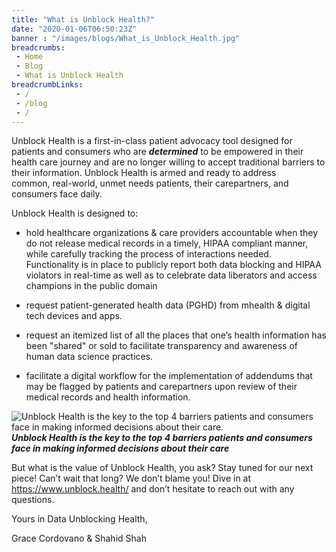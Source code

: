 ```yaml
--- 
title: "What is Unblock Health?"
date: "2020-01-06T06:50:23Z"
banner : "/images/blogs/What_is_Unblock_Health.jpg"
breadcrumbs:
 - Home
 - Blog
 - What is Unblock Health
breadcrumbLinks:
 - / 
 - /blog
 - / 
---
```

Unblock Health is a first-in-class patient advocacy tool designed for patients and consumers who are ***determined*** to be empowered in their health care journey and are no longer willing to accept traditional barriers to their information. Unblock Health is armed and ready to address common, real-world, unmet needs patients, their carepartners, and consumers face daily.

Unblock Health is designed to:

- hold healthcare organizations & care providers accountable when they do not release medical records in a timely, HIPAA compliant manner, while carefully tracking the process of interactions needed. Functionality is in place to publicly report both data blocking and HIPAA violators in real-time as well as to celebrate data liberators and access champions in the public domain

- request patient-generated health data (PGHD) from mhealth & digital tech devices and apps.

- request an itemized list of all the places that one’s health information has been "shared" or sold to facilitate transparency and awareness of human data science practices.

- facilitate a digital workflow for the implementation of addendums that may be flagged by patients and carepartners upon review of their medical records and health information.


![Unblock Health is the key to the top 4 barriers patients and consumers face in making informed decisions about their care.](/images/blogs/What_is_Unblock_Health.jpg)
***Unblock Health is the key to the top 4 barriers patients and consumers face in making informed decisions about their care***


But what is the value of Unblock Health, you ask? Stay tuned for our next piece! Can’t wait that long? We don’t blame you! Dive in at https://www.unblock.health/ and don’t hesitate to reach out with any questions.

Yours in Data Unblocking Health,

Grace Cordovano & Shahid Shah
